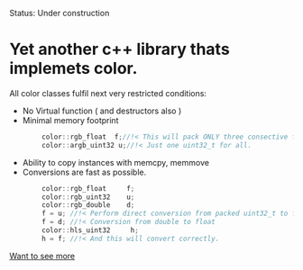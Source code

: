 Status: Under construction
# Yet another c++ library thats implemets color.

All color classes fulfil next very restricted conditions:
- No Virtual function ( and destructors also )
- Minimal memory footprint
```c
        color::rgb_float  f;//!< This will pack ONLY three consective floats in memory 
        color::argb_uint32 u;//!< Just one uint32_t for all. 
```

- Ability to copy instances with memcpy, memmove
- Conversions are fast as possible.
```c++
        color::rgb_float     f;
        color::rgb_uint32    u;
        color::rgb_double    d;
        f = u; //!< Perform direct conversion from packed uint32_t to float.
        f = d; //!< Conversion from double to float
        color::hls_uint32     h;
        h = f; //!< And this will convert correctly.
```

[Want to see more](doc/index.html)
